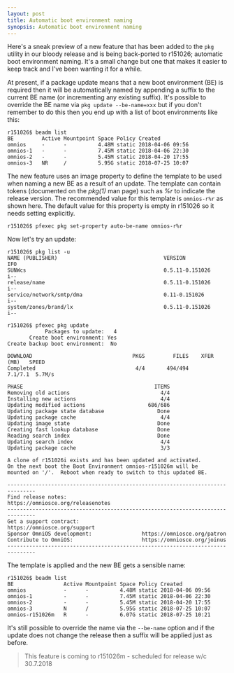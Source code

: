 ```yaml
---
layout: post
title: Automatic boot environment naming
synopsis: Automatic boot environment naming
---
```


Here's a sneak preview of a new feature that has been added to the `pkg`
utility in our bloody release and is being back-ported to r151026; automatic
boot environment naming. It's a small change but one that makes it easier
to keep track and I've been wanting it for a while.

At present, if a package update means that a new boot environment (BE)
is required then it will be automatically named by appending a suffix
to the current BE name (or incrementing any existing suffix). It's possible
to override the BE name via `pkg update --be-name=xxx` but if you don't
remember to do this then you end up with a list of boot environments
like this:

```terminal
r151026$ beadm list
BE         Active Mountpoint Space Policy Created
omnios     -      -          4.48M static 2018-04-06 09:56
omnios-1   -      -          7.45M static 2018-04-06 22:30
omnios-2   -      -          5.45M static 2018-04-20 17:55
omnios-3   NR     /          5.95G static 2018-07-25 10:07
```

The new feature uses an image property to define the template to be used
when naming a new BE as a result of an update. The template can contain
tokens (documented on the _pkg(1)_ man page) such as _%r_ to indicate the
release version. The recommended value for this template is `omnios-r%r` as
shown here. The default value for this property is empty in r151026 so it
needs setting explicitly.

```terminal
r151026$ pfexec pkg set-property auto-be-name omnios-r%r
```

Now let's try an update:

```terminal
r151026$ pkg list -u
NAME (PUBLISHER)                                  VERSION                    IFO
SUNWcs                                            0.5.11-0.151026            i--
release/name                                      0.5.11-0.151026            i--
service/network/smtp/dma                          0.11-0.151026              i--
system/zones/brand/lx                             0.5.11-0.151026            i--

r151026$ pfexec pkg update
            Packages to update:   4
       Create boot environment: Yes
Create backup boot environment:  No

DOWNLOAD                                PKGS         FILES    XFER (MB)   SPEED
Completed                                4/4       494/494      7.1/7.1  5.7M/s

PHASE                                          ITEMS
Removing old actions                             4/4
Installing new actions                           4/4
Updating modified actions                    686/686
Updating package state database                 Done
Updating package cache                           4/4
Updating image state                            Done
Creating fast lookup database                   Done
Reading search index                            Done
Updating search index                            4/4
Updating package cache                           3/3

A clone of r151026i exists and has been updated and activated.
On the next boot the Boot Environment omnios-r151026m will be
mounted on '/'.  Reboot when ready to switch to this updated BE.

-------------------------------------------------------------------------------
Find release notes:                        https://omniosce.org/releasenotes
-------------------------------------------------------------------------------
Get a support contract:                    https://omniosce.org/support
Sponsor OmniOS development:                https://omniosce.org/patron
Contribute to OmniOS:                      https://omniosce.org/joinus
-------------------------------------------------------------------------------
```

The template is applied and the new BE gets a sensible name:

```terminal
r151026$ beadm list
BE                Active Mountpoint Space Policy Created
omnios            -      -          4.48M static 2018-04-06 09:56
omnios-1          -      -          7.45M static 2018-04-06 22:30
omnios-2          -      -          5.45M static 2018-04-20 17:55
omnios-3          N      /          5.95G static 2018-07-25 10:07
omnios-r151026m   R      -          6.07G static 2018-07-25 10:21
```

It's still possible to override the name via the `--be-name` option and if
the update does not change the release then a suffix will be applied just
as before.

> This feature is coming to r151026m - scheduled for release w/c 30.7.2018

